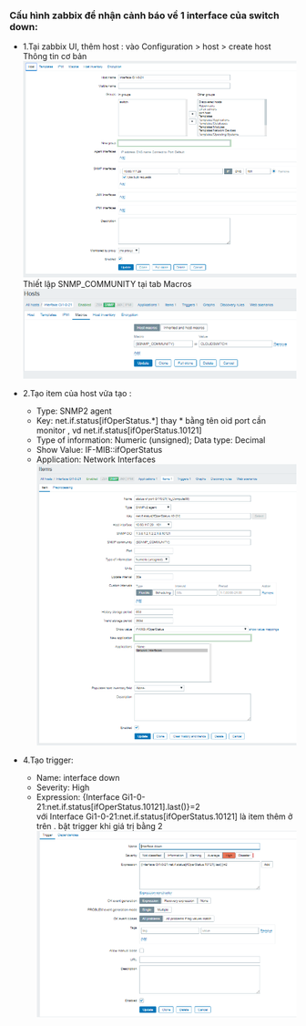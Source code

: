 ### Cấu hình zabbix để nhận cảnh báo về 1 interface của switch down:

- 1.Tại zabbix UI, thêm host : vào Configuration > host > create host <br/>
Thông tin cơ bản <br/>
![a](../image/host_switch.PNG)
Thiết lập SNMP_COMMUNITY tại tab Macros
![a](../image/host_macros.PNG)
- 2.Tạo item của host vửa tạo :
  - Type: SNMP2 agent 
  - Key:  net.if.status[ifOperStatus.*] thay * bằng tên oid port cần monitor , vd net.if.status[ifOperStatus.10121]
  - Type of information: Numeric (unsigned); Data type: Decimal
  - Show Value: IF-MIB::ifOperStatus
  - Application: Network Interfaces
![a](../image/item2.PNG)

- 4.Tạo trigger:
  - Name: interface down
  - Severity: High
  - Expression: 
  {Interface Gi1-0-21:net.if.status[ifOperStatus.10121].last()}=2 <br/>
với Interface Gi1-0-21:net.if.status[ifOperStatus.10121] là item thêm ở trên . bật trigger khi giá trị bằng 2
![a](../image/trigger14.PNG)

